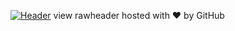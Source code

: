 
[![Header](https://raw.githubusercontent.com/MartinHeinz/<OWNER>/<OWNER>/readme_header.png "Header")](https://some-url.dev/)
view rawheader hosted with ❤ by GitHub